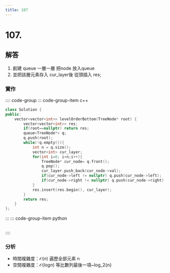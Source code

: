 ```yaml
---
title: 107
---
```


# 107.  
## 解答
1. 創建 queue 一層一層 把node 放入queue  
2. 並把該層元素存入 cur_layer後 從頭插入 res;   



### 實作

:::: code-group
::: code-group-item c++

``` cpp
class Solution {
public:
    vector<vector<int>> levelOrderBottom(TreeNode* root) {
        vector<vector<int>> res;
        if(root==nullptr) return res;
        queue<TreeNode*> q;
        q.push(root);
        while(!q.empty()){
            int n = q.size();
            vector<int> cur_layer;
            for(int i=0; i<n;i++){
                TreeNode* cur_node= q.front();
                q.pop();
                cur_layer.push_back(cur_node->val);
                if(cur_node->left != nullptr) q.push(cur_node->left);
                if(cur_node->right != nullptr) q.push(cur_node->right);
            }
            res.insert(res.begin(), cur_layer);
        }
        return res;
    }
};
```

:::
::: code-group-item python

``` python

```
::::

### 分析
- 時間複雜度：$\mathcal{O}(n)$
遍歷全部元素 n
- 空間複雜度：$\mathcal{O}(log n)$
等比數列最後一項~log_2{n}
 
